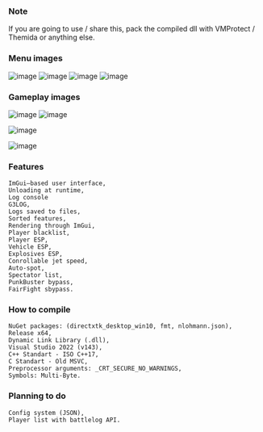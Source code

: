 ### Note
If you are going to use / share this, pack the compiled dll with VMProtect / Themida or anything else.

### Menu images
![image](https://user-images.githubusercontent.com/52250786/159128731-96c1bdb9-bb1b-46ef-b7ba-9609c91a53e3.png)
![image](https://user-images.githubusercontent.com/52250786/159128801-58025d95-d63e-43af-ac32-ce3faf6b76be.png)
![image](https://user-images.githubusercontent.com/52250786/159128828-42514400-6cab-423b-ae21-5dcb0d41163c.png)
![image](https://user-images.githubusercontent.com/52250786/159128847-40244180-1aba-4821-ade6-f28110e12a05.png)


### Gameplay images
![image](https://user-images.githubusercontent.com/52250786/158020261-ff795102-a849-41f4-b4a4-df1d89fd7625.png)
![image](https://user-images.githubusercontent.com/52250786/158020278-eaeaad0f-7299-4f50-8118-f2ecd3c5d742.png)

![image](https://user-images.githubusercontent.com/52250786/158020328-f587f7bb-90d8-438d-bd66-95ba011b0ee3.png)

![image](https://user-images.githubusercontent.com/52250786/158020391-612c0da4-c33b-4aaf-9d25-ba13f5f9a892.png)



### Features
```
ImGui–based user interface,
Unloading at runtime,
Log console
G3LOG,
Logs saved to files,
Sorted features,
Rendering through ImGui,
Player blacklist,
Player ESP,
Vehicle ESP,
Explosives ESP,
Conrollable jet speed,
Auto-spot,
Spectator list,
PunkBuster bypass,
FairFight sbypass.
```

### How to compile
```
NuGet packages: (directxtk_desktop_win10, fmt, nlohmann.json),
Release x64,
Dynamic Link Library (.dll),
Visual Studio 2022 (v143),
C++ Standart - ISO C++17,
C Standart - Old MSVC,
Preprocessor arguments: _CRT_SECURE_NO_WARNINGS,
Symbols: Multi-Byte.
```

### Planning to do
```
Config system (JSON),
Player list with battlelog API.
```
